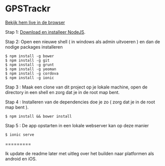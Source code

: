 GPSTrackr
======

[Bekijk hem live in de browser](http://loc.frankselhorst.nl/www/ "Live")

Stap 1:  [Download en installeer NodeJS](http://example.com/ "NodeJS").

Stap 2: Open een nieuwe shell ( in windows als admin uitvoeren ) en dan de nodige packages installeren

    $ npm install -g bower
    $ npm install -g git
    $ npm install -g grunt
    $ npm install -g yeoman
    $ npm install -g cordova
    $ npm install -g ionic
    
Stap 3 : Maak een clone van dit project op je lokale machine, open de directory in een shell en zorg dat je in de root map bent.

Stap 4 : Installeren van de dependencies doe je zo ( zorg dat je in de root map bent ).
  
    $ npm install && bower install

Stap 5 : De app opstarten in een lokale webserver kan op deze manier

    $ ionic serve 

=========

Ik update de readme later met uitleg over het builden naar platformen als android en iOS.
